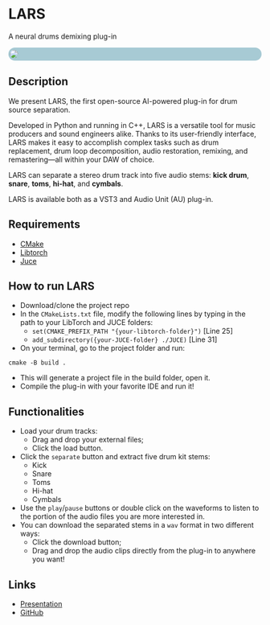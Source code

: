 # LARS
A neural drums demixing plug-in

<div style="background-color: rgb(167, 202, 212); border-radius: 15px; padding: 5px">
<image src="drums_demix/DrumsDemixUtils/DrumsDemixImages/GUI.PNG" style="margin-left: -2px; border-radius: 15px"></image>
</div>



## Description
We present LARS, the first open-source AI-powered plug-in for drum source separation.

Developed in Python and running in C++, LARS is a versatile tool for music producers and sound engineers alike. Thanks to its user-friendly interface, LARS makes it easy to accomplish complex tasks such as drum replacement, drum loop decomposition, audio restoration, remixing, and remastering—all within your DAW of choice.

LARS can separate a stereo drum track into five audio stems: **kick drum**, **snare**, **toms**, **hi-hat**, and **cymbals**. 

LARS is available both as a VST3 and Audio Unit (AU) plug-in.

## Requirements
* [CMake](https://cmake.org) 
* [Libtorch](https://pytorch.org/get-started/locally/)
* [Juce](https://juce.com)

## How to run LARS
* Download/clone the project repo
* In the `CMakeLists.txt` file, modify the following lines by typing in the path to your LibTorch and JUCE folders:
  * `set(CMAKE_PREFIX_PATH "{your-libtorch-folder}")`  [Line 25]
  * `add_subdirectory({your-JUCE-folder} ./JUCE)`  [Line 31]
* On your terminal, go to the project folder and run:
```console
cmake -B build .
```
* This will generate a project file in the build folder, open it.
* Compile the plug-in with your favorite IDE and run it!

## Functionalities
* Load your drum tracks:
  * Drag and drop your external files;
  * Click the load button.
* Click the `separate` button and extract five drum kit stems:
  * Kick 
  * Snare
  * Toms
  * Hi-hat
  * Cymbals
* Use the `play`/`pause` buttons or double click on the waveforms to listen to the portion of the audio files you are more interested in.
* You can download the separated stems in a `wav` format in two different ways:
  * Click the download button;
  * Drag and drop the audio clips directly from the plug-in to anywhere you want!

## Links

* [Presentation](https://drive.google.com/file/d/19SA2RIHljjGD7Um65_ZcaB2VlucqQiXA/view?usp=drivesdk)
* [GitHub](https://github.com/EdoardoMor/DrumsDemix)
